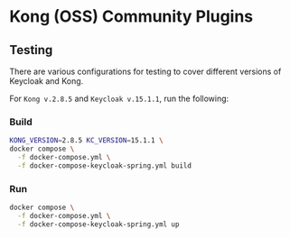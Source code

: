 # Kong (OSS) Community Plugins

## Testing

There are various configurations for testing to cover different versions of Keycloak and Kong.

For `Kong v.2.8.5` and `Keycloak v.15.1.1`, run the following:

### Build

```sh
KONG_VERSION=2.8.5 KC_VERSION=15.1.1 \
docker compose \
  -f docker-compose.yml \
  -f docker-compose-keycloak-spring.yml build
```

### Run

```sh
docker compose \
  -f docker-compose.yml \
  -f docker-compose-keycloak-spring.yml up
```
